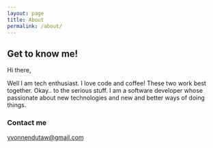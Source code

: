 ```yaml
---
layout: page
title: About
permalink: /about/
---
```


## Get to know me!


Hi there, 

Well I am tech enthusiast. I love code and coffee! These two work best together. Okay.. to the serious stuff. I am a software developer whose passionate about new technologies and new and better ways of doing things.


### Contact me

[yvonnendutaw@gmail.com](mailto:yvonnendutaw@gmail.com)

